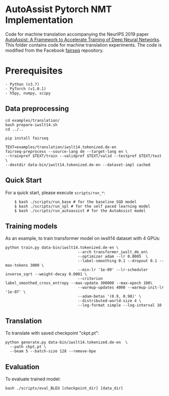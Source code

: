 # AutoAssist Pytorch NMT Implementation
Code for machine translation accompanying the NeurIPS 2019 paper [AutoAssist: A Framework to Accelerate Training of Deep Neural Networks](https://arxiv.org/pdf/1905.03381.pdf).
This folder contains code for machine translation experiments. The code is modified from the Facebook [fairseq](https://github.com/pytorch/fairseq) repository.

# Prerequisites
    - Python (v3.7)
    - PyTorch (v1.0.1)
    - h5py, numpy, scipy

## Data preprocessing 

```
cd examples/translation/
bash prepare-iwslt14.sh
cd ../..

pip install fairseq

TEXT=examples/translation/iwslt14.tokenized.de-en
fairseq-preprocess --source-lang de --target-lang en \
--trainpref $TEXT/train --validpref $TEXT/valid --testpref $TEXT/test \
--destdir data-bin/iwslt14.tokenized.de-en --dataset-impl cached
```

## Quick Start
For a quick start, please execute ```scripts/run_*```:
```
    $ bash ./scripts/run_base # for the baseline SGD model
    $ bash ./scripts/run_spl # for the self paced learning model
    $ bash ./scripts/run_autoassist # for the AutoAssist model
```


## Training models

As an example, to train transformer model on iwslt14 dataset with 4 GPUs:
```
python train.py data-bin/iwslt14.tokenized.de-en \
								--arch transformer_iwslt_de_en\
                                --optimizer adam --lr 0.0005  \
                                --label-smoothing 0.1 --dropout 0.1 --max-tokens 3000 \
                                --min-lr '1e-09' --lr-scheduler inverse_sqrt --weight-decay 0.0001 \
                                --criterion label_smoothed_cross_entropy --max-update 300000 --max-epoch 100\
                                --warmup-updates 4000 --warmup-init-lr '1e-07' \
                                --adam-betas '(0.9, 0.98)' \
                                --distributed-world-size 4 \
                                --log-format simple --log-interval 10 
```


## Translation 
To translate with saved checkpoint "ckpt.pt":

```
python generate.py data-bin/iwslt14.tokenized.de-en  \
  --path ckpt.pt \
  --beam 5 --batch-size 128 --remove-bpe 
```

## Evaluation 
To evaluate trained model:

```
bash ./scripts/eval_BLEU [checkpoint_dir] [data_dir]
```

